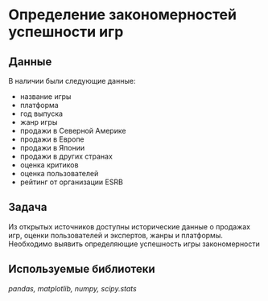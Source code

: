# Определение закономерностей успешности игр

## Данные

В наличии были следующие данные:
- название игры
- платформа
- год выпуска
- жанр игры
- продажи в Северной Америке
- продажи в Европе
- продажи в Японии
- продажи в других странах 
- оценка критиков
- оценка пользователей
- рейтинг от организации ESRB

## Задача
Из открытых источников доступны исторические данные о продажах игр, оценки пользователей и экспертов, жанры и платформы. Необходимо выявить определяющие успешность игры закономерности

## Используемые библиотеки
*pandas, matplotlib, numpy, scipy.stats*
